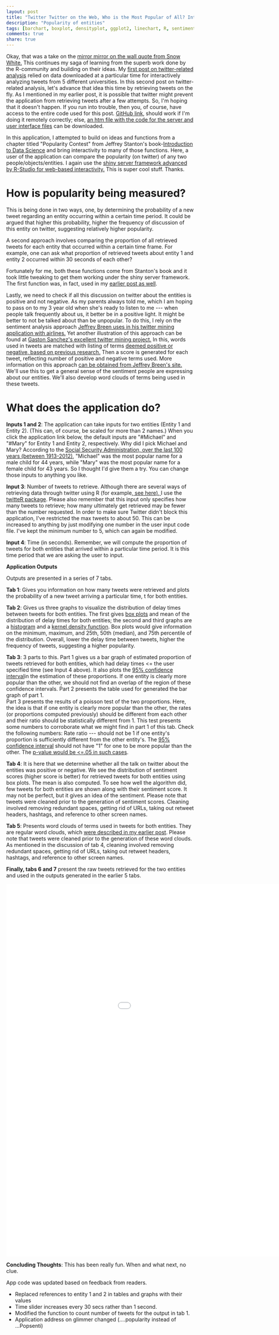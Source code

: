```yaml
---
layout: post
title: "Twitter Twitter on the Web, Who is the Most Popular of All? Interactively Determining Popularity of Two Entitites on Twitter"
description: "Popularity of entities"
tags: [barchart, boxplot, densityplot, ggplot2, linechart, R, sentiment, Shiny, text mining, twitter, wordcloud]
comments: true
share: true
---
```

Okay, that was a take on the [mirror mirror on the wall quote from Snow White.](https://en.wikipedia.org/wiki/Snow_White) This continues my saga of learning from the superb work done by the R-community and building on their ideas. My [first post on twitter-related analysis](patilv.github.com/Twitter-Twitter-on-the-Web-Who-is-the-Most-Popular-of-All-Interactively-Determining-Popularity-of-Two-Entitites-on-Twitter/) relied on data downloaded at a particular time for interactively analyzing tweets from 5 different universities. In this second post on twitter-related analysis, let's advance that idea this time by retrieving tweets on the fly. As I mentioned in my earlier post, it is possible that twitter might prevent the application from retrieving tweets after a few attempts. So, I'm hoping that it doesn't happen. If you run into trouble, then you, of course, have access to the entire code used for this post. [GitHub link](https://github.com/patilv/Popsenti), should work if I'm doing it remotely correctly; else, [an htm file with the code for the server and user interface files](https://www.dropbox.com/s/9hg8a29p9g1o227/Popularitysentiment.htm) can be downloaded.

In this application, I attempted to build on ideas and functions from a chapter titled "Popularity Contest" from Jeffrey Stanton's book-[Introduction to Data Science](http://jsresearch.net/wiki/projects/teachdatascience) and bring interactivity to many of those functions. Here, a user of the application can compare the popularity (on twitter) of any two people/objects/entities. I again use the [shiny server framework advanced by R-Studio for web-based interactivity.](http://www.rstudio.com/shiny/) This is super cool stuff. Thanks.

# How is popularity being measured?

This is being done in two ways, one, by determining the probability of a new tweet regarding an entity occurring within a certain time period. It could be argued that higher this probability, higher the frequency of discussion of this entity on twitter, suggesting relatively higher popularity.

A second approach involves comparing the proportion of all retrieved tweets for each entity that occurred within a certain time frame. For example, one can ask what proportion of retrieved tweets about entity 1 and entity 2 occurred within 30 seconds of each other?

Fortunately for me, both these functions come from Stanton's book and it took little tweaking to get them working under the shiny server framework. The first function was, in fact, used in my [earlier post as well](patilv.github.com/Twitter-Twitter-on-the-Web-Who-is-the-Most-Popular-of-All-Interactively-Determining-Popularity-of-Two-Entitites-on-Twitter/).  

Lastly, we need to check if all this discussion on twitter about the entities is positive and not negative. As my parents always told me, which I am hoping to pass on to my 3 year old when she's ready to listen to me --- when people talk frequently about us, it better be in a
positive light. It might be better to not be talked about than be unpopular. To do this, I rely on the sentiment analysis approach [Jeffrey Breen uses in his twitter mining application with airlines.](http://jeffreybreen.wordpress.com/2011/07/04/twitter-text-mining-r-slides/) Yet another illustration of this approach can be found at [Gaston Sanchez's excellent twitter mining project.](https://sites.google.com/site/miningtwitter/questions/sentiment) In this, words used in tweets are matched with listing of terms [deemed positive or negative, based on previous research.](http://www.cs.uic.edu/~liub/FBS/sentiment-analysis.html) Then a score is generated for each tweet, reflecting number of positive and negative terms used. More information on this approach [can be obtained from Jeffrey Breen's site.](https://github.com/jeffreybreen/twitter-sentiment-analysis-tutorial-201107/tree/master/data/opinion-lexicon-English) We'll use this to get a general sense of the sentiment people are expressing about our entities. We'll also develop word clouds of terms being used in these tweets. 

# What does the application do?

**Inputs 1 and 2**: The application can take inputs for two entities (Entity 1 and Entity 2). (This can, of course, be scaled for more than 2 names.) When you click the application link below,  the default inputs are "#Michael" and "#Mary" for Entity 1 and Entity 2, respectively. Why did I pick Michael and Mary? According to the [Social Security Administration, over the last 100 years (between 1913-2012),](http://www.socialsecurity.gov/OACT/babynames/top5names.html) "Michael" was the most popular name for a male child for 44 years, while "Mary" was the most popular name for a female child for 43 years. So I thought I'd give them a try. You can change those inputs to anything you like.

 
**Input 3**: Number of tweets to retrieve. Although there are several ways of retrieving data through twitter using R (for example,[ ](https://sites.google.com/site/miningtwitter/basics/getting-data)[see here](https://sites.google.com/site/miningtwitter/basics/getting-data)[), ](https://sites.google.com/site/miningtwitter/basics/getting-data) I use the [twitteR package](http://cran.r-project.org/web/packages/twitteR/vignettes/twitteR.pdf). Please also remember that this input only specifies how many tweets to retrieve; how many ultimately get retrieved may be fewer than the number requested. In order to make sure Twitter didn't block this application, I've restricted the max tweets to about 50. This can be increased to anything by just modifying one number in the user input code file. I've kept the minimum number to 5, which can again be modified. 
 
**Input 4**: Time (in seconds). Remember, we will compute the proportion of tweets for both entities that arrived within a particular time period. It is this time period that we are asking the user to input.  

**Application Outputs**
 
Outputs are presented in a series of  7 tabs.
 
**Tab 1**: Gives you information on how many tweets were retrieved and plots the probability of a new tweet arriving a particular time, t for both entities. 
 
**Tab 2**: Gives us three graphs to visualize the distribution of delay times between tweets for both entities.   The first gives [box plots](http://en.wikipedia.org/wiki/Box_plot) and mean of the
distribution of delay times for both entities; the second and third graphs are a [histogram](http://en.wikipedia.org/wiki/Histogram) and a [kernel density function](http://en.wikipedia.org/wiki/Kernel_density_estimation). Box plots would  give information on the minimum, maximum, and 25th, 50th (median), and 75th percentile of the distribution. Overall, lower the delay time between tweets, higher the frequency of tweets, suggesting a higher popularity.

 
**Tab 3**: 3 parts to this.
Part 1 gives us a bar graph of estimated proportion of tweets retrieved for both entities, which had delay times <= the user specified time (see Input 4 above). It also plots the [95% confidence interval](http://en.wikipedia.org/wiki/Confidence_interval)in the estimation of these proportions. If one entity is clearly more popular than the other, we should not find an overlap of the region of these confidence intervals.
Part 2 presents the table used for generated the bar graph of part 1.  
Part 3 presents the results of a poisson test of the two proportions. Here, the idea is that if one entity is clearly more popular than the other, the rates (or proportions computed previously) should be different from each other and their ratio should be statistically different from 1. This test presents some numbers to corroborate what we might find in part 1 of this tab. Check the following numbers: Rate ratio --- should not be 1 if one entity's proportion is sufficiently different from the other entity's. The [95% confidence interval](http://en.wikipedia.org/wiki/Confidence_interval) should not have "1" for one to be more popular than the other. The [p-value would be <=.05 in such cases](http://en.wikipedia.org/wiki/P-value). 
 
**Tab 4**: It is here that we determine whether all the talk on twitter about the entities was positive or negative. We see the distribution of sentiment scores (higher score is better) for retrieved tweets for both entities using box plots. The mean is also computed. To see how well the
algorithm did, few tweets for both entities are shown along with their sentiment score. It may not be perfect, but it gives an idea of the sentiment. Please note that tweets were cleaned prior to the generation of sentiment scores. Cleaning involved removing redundant spaces, getting rid of URLs, taking out retweet headers, hashtags, and reference to other screen names.
 
**Tab 5**: Presents word clouds of terms used in tweets for both entities. They are regular word clouds, which [were described in my earlier post](patilv.github.com/Twitter-Twitter-on-the-Web-Who-is-the-Most-Popular-of-All-Interactively-Determining-Popularity-of-Two-Entitites-on-Twitter/).
Please note that tweets were cleaned prior to the generation of these word clouds. As mentioned in the discussion of tab 4, cleaning involved removing redundant spaces, getting rid of URLs, taking out retweet headers, hashtags, and reference to other screen names. 

 
**Finally, tabs 6 and 7** present the raw tweets retrieved for the two entities and used in the outputs generated in the earlier 5 tabs. 

<iframe width="1200" height="1000" src="//glimmer.rstudio.com/vivekpatil/popularity" frameborder="0"> </iframe>

**Concluding Thoughts**: This has been really fun. When and what next, no clue.

App code was updated based on feedback from readers. 

* Replaced references to entity 1 and 2 in tables and graphs with their values
* Time slider increases every 30 secs rather than 1 second.
* Modified the function to count number of tweets for the output in tab 1.
* Application address on glimmer changed (....popularity instead of ...Popsenti)